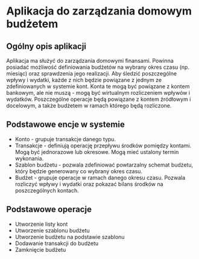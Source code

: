 # Aplikacja do zarządzania domowym budżetem

## Ogólny opis aplikacji
Aplikacja ma służyć do zarządzania domowymi finansami. Powinna posiadać możliwość definiowania budżetów na wybrany okres czasu (np. miesiąc) oraz sprawdzenia jego realizacji.
Aby śledzić poszczególne wpływy i wydatki, każde z nich będzie powiązane z jednym ze zdefiniowanych w systemie kont.
Konta te mogą być powiązane z kontem bankowym, ale nie muszą - mogą być wirtualnym rozliczeniem wpływów i wydatków.
Poszczególne operacje będą powiązane z kontem źródłowym i docelowym, a także budżetem w ramach którego będą rozliczone.

## Podstawowe encje w systemie
* Konto - grupuje transakcje danego typu. 
* Transakcje - definiują operację przepływu środków pomiędzy kontami. Mogą być jednorazowe lub okresowe. Mogą mieć ustalony termin wykonania.
* Szablon budżetu - pozwala zdefiniować powtarzalny schemat budżetu, który będzie generowany co wybrany okres czasu.
* Budżet - grupuje operacje w ramach danego okresu czasu. Pozwala rozliczyć wpływy i wydatki oraz pokazać bilans środków na poszczególnych kontach. 

## Podstawowe operacje
* Utworzenie listy kont
* Utworzenie szablonu budżetu
* Utworzenie budżetu na podstawie szablonu
* Dodawanie transakcji do budżetu
* Zamknięcie budżetu
